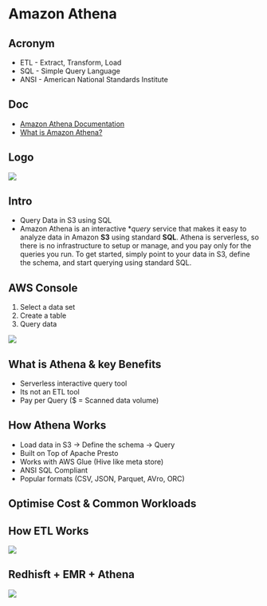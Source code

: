 # Amazon Athena

## Acronym
* ETL - Extract, Transform, Load
* SQL - Simple Query Language
* ANSI - American National Standards Institute

## Doc
* [Amazon Athena Documentation](https://docs.aws.amazon.com/athena/)
* [What is Amazon Athena?](https://docs.aws.amazon.com/athena/latest/ug/what-is.html)

## Logo
[<img src="https://i.imgur.com/SC62uXN.png">](https://i.imgur.com/SC62uXN.png)

## Intro
* Query Data in S3 using SQL
* Amazon Athena is an interactive **query* service that makes it easy to analyze data
  in Amazon **S3** using standard **SQL**. Athena is serverless, so there is no infrastructure
  to setup or manage, and you pay only for the queries you run. To get started,
  simply point to your data in S3, define the schema, and start querying using standard SQL. 

## AWS Console
1) Select a data set
2) Create a table
3) Query data

[<img src="https://i.imgur.com/TnZnNJW.png">](https://i.imgur.com/TnZnNJW.png)

## What is Athena & key Benefits
* Serverless interactive query tool
* Its not an ETL tool
* Pay per Query ($ = Scanned data volume)

## How Athena Works
* Load data in S3 -> Define the schema -> Query
* Built on Top of Apache Presto
* Works with AWS Glue (Hive like meta store)
* ANSI SQL Compliant
* Popular formats (CSV, JSON, Parquet, AVro, ORC)

## Optimise Cost & Common Workloads

## How ETL Works
[<img src="https://i.imgur.com/hAfdiLu.png">](https://i.imgur.com/hAfdiLu.png)

## Redhisft + EMR + Athena
[<img src="https://i.imgur.com/UJtxPUz.png">](https://i.imgur.com/UJtxPUz.png)
